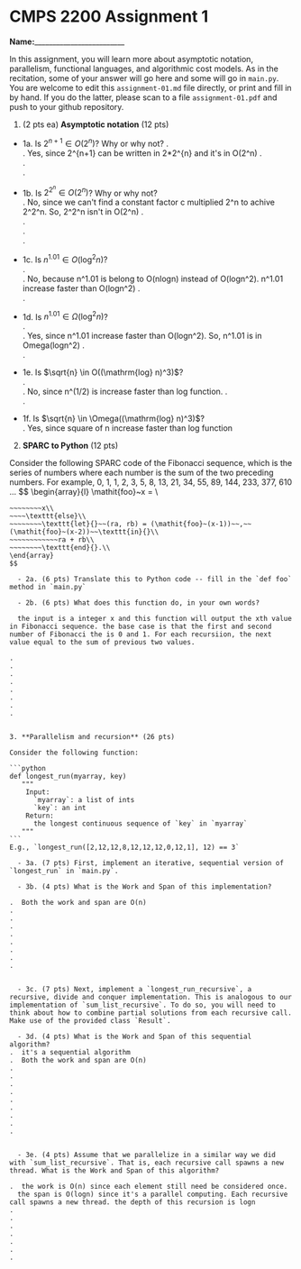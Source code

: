 

# CMPS 2200 Assignment 1

**Name:**_________________________


In this assignment, you will learn more about asymptotic notation, parallelism, functional languages, and algorithmic cost models. As in the recitation, some of your answer will go here and some will go in `main.py`. You are welcome to edit this `assignment-01.md` file directly, or print and fill in by hand. If you do the latter, please scan to a file `assignment-01.pdf` and push to your github repository. 
  
  

1. (2 pts ea) **Asymptotic notation** (12 pts)

  - 1a. Is $2^{n+1} \in O(2^n)$? Why or why not? 
.  
.  Yes, since 2^{n+1} can be written in 2*2^{n} and it's in O(2^n)
.  
.  
. 
  - 1b. Is $2^{2^n} \in O(2^n)$? Why or why not?     
.
   No, since we can't find a constant factor c multiplied 2^n to achive 2^2^n. So, 2^2^n isn't in O(2^n)
.  
.  
.  
.  
  - 1c. Is $n^{1.01} \in O(\mathrm{log}^2 n)$?    
.  
.  No, because n^1.01 is belong to O(nlogn) instead of O(logn^2). n^1.01 increase faster than O(logn^2)
.  
.  

  - 1d. Is $n^{1.01} \in \Omega(\mathrm{log}^2 n)$?  
.  
.  Yes, since n^1.01 increase faster than O(logn^2). So, n^1.01 is in Omega(logn^2)
.  
.  
  - 1e. Is $\sqrt{n} \in O((\mathrm{log} n)^3)$?  
.  
.  No, since n^(1/2) is increase faster than log function.
.  
.  
  - 1f. Is $\sqrt{n} \in \Omega((\mathrm{log} n)^3)$?  
.  Yes, since square of n increase faster than log function


2. **SPARC to Python** (12 pts)

Consider the following SPARC code of the Fibonacci sequence, which is the series of numbers where each number is the sum of the two preceding numbers. For example, 0, 1, 1, 2, 3, 5, 8, 13, 21, 34, 55, 89, 144, 233, 377, 610 ... 
$$
\begin{array}{l}
\mathit{foo}~x =   \\
~~~~\texttt{if}{}~~x \le 1~~\texttt{then}{}\\
~~~~~~~~x\\   
~~~~\texttt{else}\\
~~~~~~~~\texttt{let}{}~~(ra, rb) = (\mathit{foo}~(x-1))~~,~~(\mathit{foo}~(x-2))~~\texttt{in}{}\\  
~~~~~~~~~~~~ra + rb\\  
~~~~~~~~\texttt{end}{}.\\
\end{array}
$$ 

  - 2a. (6 pts) Translate this to Python code -- fill in the `def foo` method in `main.py`  

  - 2b. (6 pts) What does this function do, in your own words?

  the input is a integer x and this function will output the xth value in Fibonacci sequence. the base case is that the first and second number of Fibonacci the is 0 and 1. For each recursiion, the next value equal to the sum of previous two values.

.  
.  
.  
.  
.  
.  
.  
.  
  

3. **Parallelism and recursion** (26 pts)

Consider the following function:  

```python
def longest_run(myarray, key)
   """
    Input:
      `myarray`: a list of ints
      `key`: an int
    Return:
      the longest continuous sequence of `key` in `myarray`
   """
```
E.g., `longest_run([2,12,12,8,12,12,12,0,12,1], 12) == 3`  
 
  - 3a. (7 pts) First, implement an iterative, sequential version of `longest_run` in `main.py`.  

  - 3b. (4 pts) What is the Work and Span of this implementation?  

.  Both the work and span are O(n)
.  
.  
.  
.  
.  
.  
.  
.  


  - 3c. (7 pts) Next, implement a `longest_run_recursive`, a recursive, divide and conquer implementation. This is analogous to our implementation of `sum_list_recursive`. To do so, you will need to think about how to combine partial solutions from each recursive call. Make use of the provided class `Result`.   

  - 3d. (4 pts) What is the Work and Span of this sequential algorithm?  
.  it's a sequential algorithm
.  Both the work and span are O(n)
.  
.  
.  
.  
.  
.  
.  
.  
.  


  - 3e. (4 pts) Assume that we parallelize in a similar way we did with `sum_list_recursive`. That is, each recursive call spawns a new thread. What is the Work and Span of this algorithm?  

.  the work is O(n) since each element still need be considered once.
  the span is O(logn) since it's a parallel computing. Each recursive call spawns a new thread. the depth of this recursion is logn
.  
.  
.  
.  
.  
.  
.  

